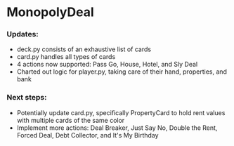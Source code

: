 # MonopolyDeal

### Updates:

- deck.py consists of an exhaustive list of cards
- card.py handles all types of cards
- 4 actions now supported: Pass Go, House, Hotel, and Sly Deal
- Charted out logic for player.py, taking care of their hand, properties, and bank

### Next steps:

- Potentially update card.py, specifically PropertyCard to hold rent values with multiple cards of the same color
- Implement more actions: Deal Breaker, Just Say No, Double the Rent, Forced Deal, Debt Collector, and It's My Birthday

